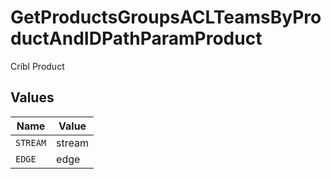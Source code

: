 # GetProductsGroupsACLTeamsByProductAndIDPathParamProduct

Cribl Product


## Values

| Name     | Value    |
| -------- | -------- |
| `STREAM` | stream   |
| `EDGE`   | edge     |